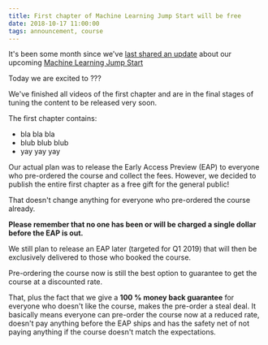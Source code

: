```yaml
---
title: First chapter of Machine Learning Jump Start will be free
date: 2018-10-17 11:00:00
tags: announcement, course
---
```


It's been some month since we've [last shared an update](/2017/12/15/machine-learning-jump-start-online-course/) about our upcoming [Machine Learning Jump Start](https://course.machinelabs.ai)

Today we are excited to ???

<!-- more -->

We've finished all videos of the first chapter and are in the final stages of tuning the content to be released very soon.

The first chapter contains:

- bla bla bla
- blub blub blub
- yay yay yay


Our actual plan was to release the Early Access Preview (EAP) to everyone who pre-ordered the course and collect the fees. However, we decided to publish the entire first chapter as a free gift for the general public!

That doesn't change anything for everyone who pre-ordered the course already.

**Please remember that no one has been or will be charged a single dollar before the EAP is out.**

We still plan to release an EAP later (targeted for Q1 2019) that will then be exclusively delivered to those who booked the course. 

Pre-ordering the course now is still the best option to guarantee to get the course at a discounted rate.

That, plus the fact that we give a **100 % money back guarantee** for everyone who doesn't like the course, makes the pre-order a steal deal. It basically means everyone can pre-order the course now at a reduced rate, doesn't pay anything before the EAP ships and has the safety net of not paying anything if the course doesn't match the expectations.

